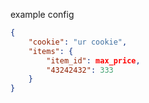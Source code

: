 example config

```json
{
    "cookie": "ur cookie",
    "items": {
        "item_id": max_price,
        "43242432": 333
    }
}
```